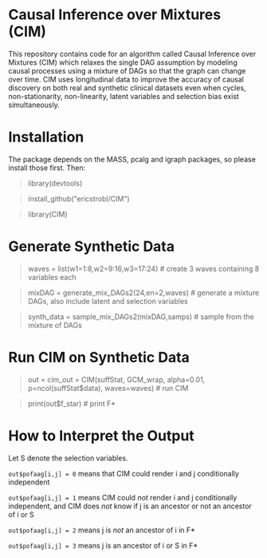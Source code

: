 # Causal Inference over Mixtures (CIM)

This repository contains code for an algorithm called Causal Inference over Mixtures (CIM) which relaxes the single DAG assumption by modeling causal processes using a mixture of DAGs so that the graph can change over time. CIM uses longitudinal data to improve the accuracy of causal discovery on both real and synthetic clinical datasets even when cycles, non-stationarity, non-linearity, latent variables and selection bias exist simultaneously.

# Installation

The package depends on the MASS, pcalg and igraph packages, so please install those first. Then:

> library(devtools)

> install_github("ericstrobl/CIM")

> library(CIM)

# Generate Synthetic Data

> waves = list(w1=1:8,w2=9:16,w3=17:24) # create 3 waves containing 8 variables each

> mixDAG = generate_mix_DAGs2(24,en=2,waves) # generate a mixture DAGs, also include latent and selection variables

> synth_data = sample_mix_DAGs2(mixDAG,samps) # sample from the mixture of DAGs

# Run CIM on Synthetic Data

> out = cim_out = CIM(suffStat, GCM_wrap, alpha=0.01, p=ncol(suffStat$data), waves=waves) # run CIM

> print(out$f_star) # print F*


# How to Interpret the Output

Let S denote the selection variables.

`out$pofaag[i,j] = 0` means that CIM could render i and j conditionally independent

`out$pofaag[i,j] = 1` means CIM could *not* render i and j conditionally independent, and CIM does *not* know if j is an ancestor or not an ancestor of i or S

`out$pofaag[i,j] = 2` means j is *not* an ancestor of i in F*

`out$pofaag[i,j] = 3` means j is an ancestor of i or S in F*

